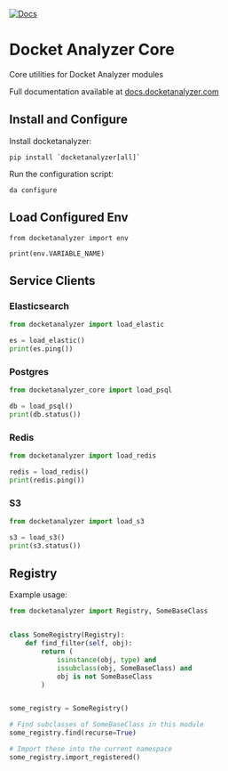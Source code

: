 [![Docs](https://img.shields.io/badge/docs-in%20progress-yellow)](https://docs.docketanalyzer.com/api/main/)

# Docket Analyzer Core

Core utilities for Docket Analyzer modules

Full documentation available at [docs.docketanalyzer.com](https://docs.docketanalyzer.com)

## Install and Configure

Install docketanalyzer:

```
pip install `docketanalyzer[all]`
```

Run the configuration script:

```
da configure
```

## Load Configured Env

```
from docketanalyzer import env

print(env.VARIABLE_NAME)
```

## Service Clients

### Elasticsearch

```python
from docketanalyzer import load_elastic

es = load_elastic()
print(es.ping())
```

### Postgres

```python
from docketanalyzer_core import load_psql

db = load_psql()
print(db.status())
```

### Redis

```python
from docketanalyzer import load_redis

redis = load_redis()
print(redis.ping())
```

### S3

```python
from docketanalyzer import load_s3

s3 = load_s3()
print(s3.status())
```

## Registry

Example usage:

```python
from docketanalyzer import Registry, SomeBaseClass


class SomeRegistry(Registry):
    def find_filter(self, obj):
        return (
            isinstance(obj, type) and
            issubclass(obj, SomeBaseClass) and
            obj is not SomeBaseClass
        )


some_registry = SomeRegistry()

# Find subclasses of SomeBaseClass in this module
some_registry.find(recurse=True)

# Import these into the current namespace
some_registry.import_registered()
```
